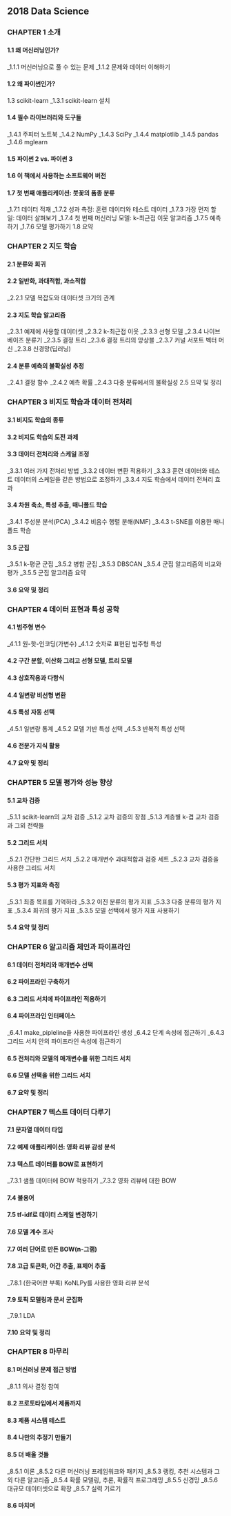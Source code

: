 ## 2018 Data Science

### CHAPTER 1 소개 
#### 1.1 왜 머신러닝인가? 
_1.1.1 머신러닝으로 풀 수 있는 문제 
_1.1.2 문제와 데이터 이해하기 
#### 1.2 왜 파이썬인가? 
1.3 scikit-learn 
_1.3.1 scikit-learn 설치 
#### 1.4 필수 라이브러리와 도구들 
_1.4.1 주피터 노트북 
_1.4.2 NumPy 
_1.4.3 SciPy 
_1.4.4 matplotlib 
_1.4.5 pandas 
_1.4.6 mglearn 
#### 1.5 파이썬 2 vs. 파이썬 3 
#### 1.6 이 책에서 사용하는 소프트웨어 버전 
#### 1.7 첫 번째 애플리케이션: 붓꽃의 품종 분류 
_1.7.1 데이터 적재 
_1.7.2 성과 측정: 훈련 데이터와 테스트 데이터 
_1.7.3 가장 먼저 할 일: 데이터 살펴보기 
_1.7.4 첫 번째 머신러닝 모델: k-최근접 이웃 알고리즘 
_1.7.5 예측하기 
_1.7.6 모델 평가하기 
1.8 요약 

### CHAPTER 2 지도 학습 
#### 2.1 분류와 회귀 
#### 2.2 일반화, 과대적합, 과소적합 
_2.2.1 모델 복잡도와 데이터셋 크기의 관계 
#### 2.3 지도 학습 알고리즘 
_2.3.1 예제에 사용할 데이터셋 
_2.3.2 k-최근접 이웃 
_2.3.3 선형 모델 
_2.3.4 나이브 베이즈 분류기 
_2.3.5 결정 트리 
_2.3.6 결정 트리의 앙상블 
_2.3.7 커널 서포트 벡터 머신 
_2.3.8 신경망(딥러닝) 
#### 2.4 분류 예측의 불확실성 추정 
_2.4.1 결정 함수 
_2.4.2 예측 확률 
_2.4.3 다중 분류에서의 불확실성 
2.5 요약 및 정리 

### CHAPTER 3 비지도 학습과 데이터 전처리 
#### 3.1 비지도 학습의 종류 
#### 3.2 비지도 학습의 도전 과제 
#### 3.3 데이터 전처리와 스케일 조정 
_3.3.1 여러 가지 전처리 방법 
_3.3.2 데이터 변환 적용하기 
_3.3.3 훈련 데이터와 테스트 데이터의 스케일을 같은 방법으로 조정하기 
_3.3.4 지도 학습에서 데이터 전처리 효과 
#### 3.4 차원 축소, 특성 추출, 매니폴드 학습 
_3.4.1 주성분 분석(PCA) 
_3.4.2 비음수 행렬 분해(NMF) 
_3.4.3 t-SNE를 이용한 매니폴드 학습 
#### 3.5 군집 
_3.5.1 k-평균 군집 
_3.5.2 병합 군집 
_3.5.3 DBSCAN 
_3.5.4 군집 알고리즘의 비교와 평가 
_3.5.5 군집 알고리즘 요약 
#### 3.6 요약 및 정리 

### CHAPTER 4 데이터 표현과 특성 공학 
#### 4.1 범주형 변수 
_4.1.1 원-핫-인코딩(가변수) 
_4.1.2 숫자로 표현된 범주형 특성 
#### 4.2 구간 분할, 이산화 그리고 선형 모델, 트리 모델 
#### 4.3 상호작용과 다항식 
#### 4.4 일변량 비선형 변환 
#### 4.5 특성 자동 선택 
_4.5.1 일변량 통계 
_4.5.2 모델 기반 특성 선택 
_4.5.3 반복적 특성 선택 
#### 4.6 전문가 지식 활용 
#### 4.7 요약 및 정리 

### CHAPTER 5 모델 평가와 성능 향상 
#### 5.1 교차 검증 
_5.1.1 scikit-learn의 교차 검증 
_5.1.2 교차 검증의 장점 
_5.1.3 계층별 k-겹 교차 검증과 그외 전략들 
#### 5.2 그리드 서치 
_5.2.1 간단한 그리드 서치 
_5.2.2 매개변수 과대적합과 검증 세트 
_5.2.3 교차 검증을 사용한 그리드 서치 
#### 5.3 평가 지표와 측정 
_5.3.1 최종 목표를 기억하라 
_5.3.2 이진 분류의 평가 지표 
_5.3.3 다중 분류의 평가 지표 
_5.3.4 회귀의 평가 지표 
_5.3.5 모델 선택에서 평가 지표 사용하기 
#### 5.4 요약 및 정리 

### CHAPTER 6 알고리즘 체인과 파이프라인 
#### 6.1 데이터 전처리와 매개변수 선택 
#### 6.2 파이프라인 구축하기 
#### 6.3 그리드 서치에 파이프라인 적용하기 
#### 6.4 파이프라인 인터페이스 
_6.4.1 make_pipleline을 사용한 파이프라인 생성 
_6.4.2 단계 속성에 접근하기 
_6.4.3 그리드 서치 안의 파이프라인 속성에 접근하기 
#### 6.5 전처리와 모델의 매개변수를 위한 그리드 서치 
#### 6.6 모델 선택을 위한 그리드 서치 
#### 6.7 요약 및 정리 

### CHAPTER 7 텍스트 데이터 다루기 
#### 7.1 문자열 데이터 타입 
#### 7.2 예제 애플리케이션: 영화 리뷰 감성 분석 
#### 7.3 텍스트 데이터를 BOW로 표현하기 
_7.3.1 샘플 데이터에 BOW 적용하기 
_7.3.2 영화 리뷰에 대한 BOW 
#### 7.4 불용어 
#### 7.5 tf-idf로 데이터 스케일 변경하기 
#### 7.6 모델 계수 조사 
#### 7.7 여러 단어로 만든 BOW(n-그램) 
#### 7.8 고급 토큰화, 어간 추출, 표제어 추출 
_7.8.1 (한국어판 부록) KoNLPy를 사용한 영화 리뷰 분석 
#### 7.9 토픽 모델링과 문서 군집화 
_7.9.1 LDA 
#### 7.10 요약 및 정리 

### CHAPTER 8 마무리 
#### 8.1 머신러닝 문제 접근 방법 
_8.1.1 의사 결정 참여 
#### 8.2 프로토타입에서 제품까지 
#### 8.3 제품 시스템 테스트 
#### 8.4 나만의 추정기 만들기 
#### 8.5 더 배울 것들 
_8.5.1 이론 
_8.5.2 다른 머신러닝 프레임워크와 패키지 
_8.5.3 랭킹, 추천 시스템과 그 외 다른 알고리즘 
_8.5.4 확률 모델링, 추론, 확률적 프로그래밍 
_8.5.5 신경망 
_8.5.6 대규모 데이터셋으로 확장 
_8.5.7 실력 기르기 
#### 8.6 마치며
